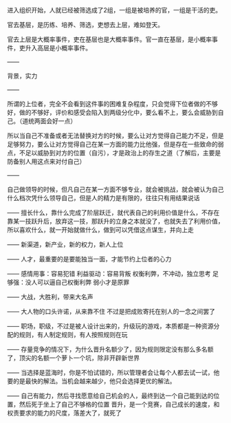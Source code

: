 进入组织开始，人就已经被筛选成了2组，一组是被培养的官，一组是干活的吏。

官去基层，是历练、培养、筛选，吏想去上层，难如登天。

官去上层是大概率事件，吏在基层也是大概率事件。官一直在基层，是小概率事件，吏升入高层是小概率事件。

——

背景，实力

——

所谓的上位者，完全不会看到这件事的困难复杂程度，只会觉得下位者做的不够好，做的不够好，评价和感受会陷入到两级分化中，要么看不上，要么会威胁到自己。（道统两面会好一点）

所以当自己不准备或者无法替换对方的时候，要么让对方觉得自己能力不足，但是足够努力，要么让对方觉得自己在某一方面的能力比他强，但是存在一些致命的弱点，不足以威胁到对方的位置（自污），才是政治上的存生之道（了解后，主要是防备别人用这点来对付自己）

——

自己做领导的时候，但凡自己在某一方面不够专业，就会被挑战，就会被认为自己什么档次凭什么领导自己，但是人的精力是有限的，往往只有用结果说话

——
擅长什么，靠什么完成了阶层跃迁，就代表自己的利用价值是什么，不存在靠某一技跃升后，放弃这一技，那跃升的立身之本就没了，也就失去了利用价值，所以喜欢什么，就一开始就做什么，做到可以凭借这点谋生，并向上走

——
新渠道，新产业，新的权力，新人上位

——
人才，最重要的是要能独当一面，才能节约上位者的心力

——
感情用事：容易犯错
利益驱动：容易背叛
权衡利弊，不冲动，独立思考
足够强：没人可以逼自己权衡利弊
弱小才是原罪

——
大战，大胜利，带来大名声

——
大人物的口头许诺，从来靠不住
不过是把成败寄托在别人的一念之间罢了

——
职场，职级，不过是被人设计出来的，升级玩的游戏，本质都是一种资源分配的规则，有人制定规则，有人按照规则在玩

——
存量竞争的情况下，为什么晋升名额少了，因为规则限定没有那么多名额了，顶尖的名额一个萝卜一个坑，除非开辟新世界

——
当选择是蓝海时，你是不怕试错的，所以管理者会让每个人都去试一试，他要的是最快的解法。当机会越来越少，他只会选择更优的解法。

——
自己有能力，然后寻找愿意给自己机会的人，最终到达一个自己能到达的位置，然后死于坐上了自己不够格的位置
晋升，是一个竞赛，自己成长的速度，和权责要求的能力的尺度，落差大了，就死了
